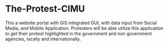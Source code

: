 # The-Protest-CIMU
This a website portal with GIS integrated GUI, with data input from Social Media, and Mobile Application. Protesters will be able utilize this application to get their protest highlighted in the government and non government agencies, locally and internationally.

